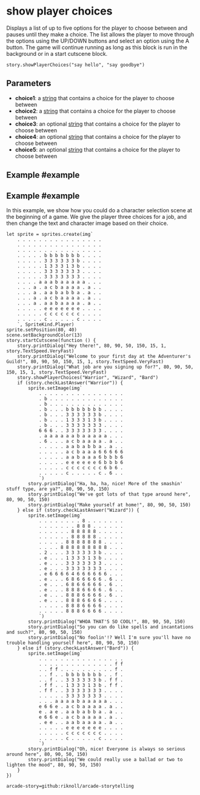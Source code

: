 # show player choices

Displays a list of up to five options for the player to choose between and pauses until they make a choice.
The list allows the player to move through the options using the UP/DOWN buttons and select an option using the A button.
The game will continue running as long as this block is run in the background or in a start cutscene block.

```sig
story.showPlayerChoices("say hello", "say goodbye")
```

## Parameters

* **choice1**: a [string](/types/string) that contains a choice for the player to choose between
* **choice2**: a [string](/types/string) that contains a choice for the player to choose between
* **choice3**: an optional [string](/types/string) that contains a choice for the player to choose between
* **choice4**: an optional [string](/types/string) that contains a choice for the player to choose between
* **choice5**: an optional [string](/types/string) that contains a choice for the player to choose between

## Example #example

## Example #example

In this example, we show how you could do a character selection scene at the beginning of a game.
We give the player three choices for a job, and then change the text and character image based on their choice.

```blocks
let sprite = sprites.create(img`
    . . . . . . . . . . . . . . . .
    . . . . . . . . . . . . . . . .
    . . . . . . . . . . . . . . . .
    . . . . . b b b b b b b . . . .
    . . . . . 3 3 3 3 3 3 b . . . .
    . . . . . 1 3 3 3 1 3 b . . . .
    . . . . . 3 3 3 3 3 3 3 . . . .
    . . . . . 3 3 3 3 3 3 3 . . . .
    . . . . a a a b a a a a a . . .
    . . . a . a c b a a a a . a . .
    . . . a . a a b a b b a . a . .
    . . . a . a c b a a a a . a . .
    . . . a . a a b a a a a . a . .
    . . . . . e e e e e e e . . . .
    . . . . . c c c c c c c . . . .
    . . . . . c . . . . . c . . . .
    `, SpriteKind.Player)
sprite.setPosition(80, 40)
scene.setBackgroundColor(13)
story.startCutscene(function () {
    story.printDialog("Hey there!", 80, 90, 50, 150, 15, 1, story.TextSpeed.VeryFast)
    story.printDialog("Welcome to your first day at the Adventurer's Guild!", 80, 90, 50, 150, 15, 1, story.TextSpeed.VeryFast)
    story.printDialog("What job are you signing up for?", 80, 90, 50, 150, 15, 1, story.TextSpeed.VeryFast)
    story.showPlayerChoices("Warrior", "Wizard", "Bard")
    if (story.checkLastAnswer("Warrior")) {
        sprite.setImage(img`
            . . . . . . . . . . . . . . . .
            . b . . . . . . . . . . . . . .
            . b . . . . . . . . . . . . . .
            . b . . . b b b b b b b . . . .
            . b . . . 3 3 3 3 3 3 b . . . .
            . b . . . 1 3 3 3 1 3 b . . . .
            . b . . . 3 3 3 3 3 3 3 . . . .
            6 6 6 . . 3 3 3 3 3 3 3 . . . .
            . a a a a a a b a a a a a . . .
            . 6 . . . a c b a a a a . a . .
            . . . . . a a b a b b a . a . .
            . . . . . a c b a a a 6 6 6 6 6
            . . . . . a a b a a a 6 b b b 6
            . . . . . e e e e e e 6 b b b 6
            . . . . . c c c c c c c 6 b 6 .
            . . . . . c . . . . . c . 6 . .
            `)
        story.printDialog("Ha, ha, ha, nice! More of the smashin' stuff type, are ya?", 80, 90, 50, 150)
        story.printDialog("We've got lots of that type around here", 80, 90, 50, 150)
        story.printDialog("Make yourself at home!", 80, 90, 50, 150)
    } else if (story.checkLastAnswer("Wizard")) {
        sprite.setImage(img`
            . . . . . . . . 8 . . . . . . .
            . . . . . . . 8 8 8 . . . . . .
            . . . . . . 8 8 8 8 8 . . . . .
            . . . . . . 8 8 8 8 8 . . . . .
            . . . . . 8 8 8 8 8 8 8 . . . .
            . . . . 8 8 8 8 8 8 8 8 8 . . .
            . 2 . . . 3 3 3 3 3 3 b . . . .
            . e . . . 1 3 3 3 1 3 b . . . .
            . e . . . 3 3 3 3 3 3 3 . . . .
            . e . . . 3 3 3 3 3 3 3 . . . .
            . e 6 6 6 6 4 6 6 6 6 6 6 . . .
            . e . . . 6 8 6 6 6 6 6 . 6 . .
            . e . . . 6 8 6 6 6 6 6 . 6 . .
            . e . . . 8 8 8 6 6 6 6 . 6 . .
            . e . . . 8 8 8 6 6 6 6 . 6 . .
            . e . . . 8 8 8 6 6 6 6 . . . .
            . . . . . 8 8 8 6 6 6 6 . . . .
            . . . . . 8 8 8 6 6 6 6 . . . .
            `)
        story.printDialog("WHOA THAT'S SO COOL!", 80, 90, 50, 150)
        story.printDialog("So you can do like spells and incantations and such?", 80, 90, 50, 150)
        story.printDialog("No foolin'!? Well I'm sure you'll have no trouble handling yourself here", 80, 90, 50, 150)
    } else if (story.checkLastAnswer("Bard")) {
        sprite.setImage(img`
            . . . . . . . . . . . . . . . .
            . . . . . . . . . . . . . . f f
            . . f f . . . . . . . . . . f .
            . . f . . b b b b b b b . . f .
            . . f . . 3 3 3 3 3 3 b . f f .
            . f f . . 1 3 3 3 1 3 b . f f .
            . f f . . 3 3 3 3 3 3 3 . . . .
            . . . . . 3 3 3 3 3 3 3 . . . .
            . . . a a a a b a a a a a . . .
            e 6 6 e . a c b a a a a . a . .
            e . a e . a a b a b b a . a . .
            e 6 6 e . a c b a a a a . a . .
            . e e . . a a b a a a a . a . .
            . . . . . e e e e e e e . . . .
            . . . . . c c c c c c c . . . .
            . . . . . c . . . . . c . . . .
            `)
        story.printDialog("Oh, nice! Everyone is always so serious around here", 80, 90, 50, 150)
        story.printDialog("We could really use a ballad or two to lighten the mood", 80, 90, 50, 150)
    }
})

```

```package
arcade-story=github:riknoll/arcade-storytelling
```